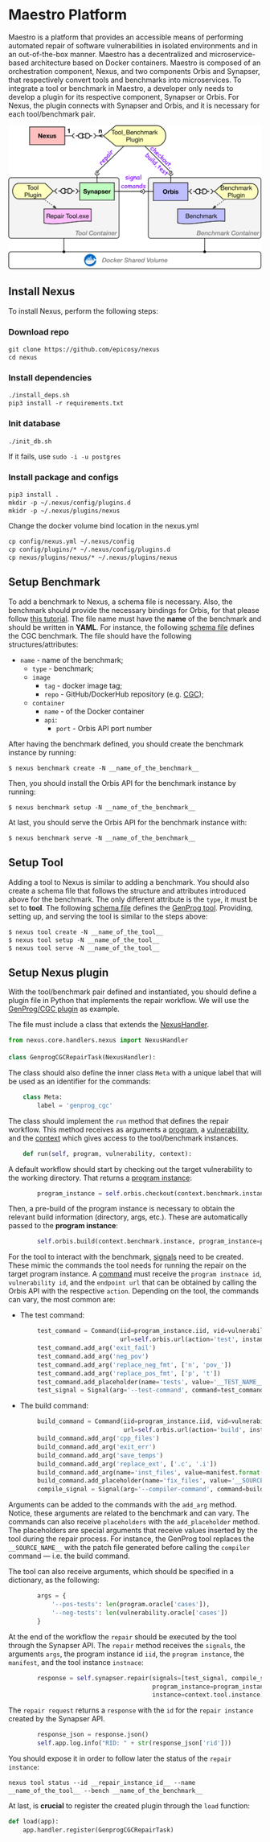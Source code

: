 # Maestro Platform
Maestro is a platform that provides an accessible means of performing automated repair of software vulnerabilities 
in isolated environments and in an out-of-the-box manner. Maestro has a decentralized and microservice-based architecture 
based on Docker containers. Maestro is composed of an orchestration component, Nexus, and two components Orbis and 
Synapser, that respectively convert tools and benchmarks into microservices. To integrate a tool or benchmark in 
Maestro, a developer only needs to develop a plugin for its respective component, Synapser or Orbis. For Nexus, the 
plugin connects with Synapser and Orbis, and it is necessary for each tool/benchmark pair.

![Maestro architecture](maestro_arch.png)

## Install Nexus
To install Nexus, perform the following steps:

### Download repo
```shell
git clone https://github.com/epicosy/nexus
cd nexus
```
### Install dependencies
```shell
./install_deps.sh
pip3 install -r requirements.txt
```

### Init database
```shell
./init_db.sh 
```
If it fails, use ```sudo -i -u postgres```
### Install package and configs
```
pip3 install . 
mkdir -p ~/.nexus/config/plugins.d
mkidr -p ~/.nexus/plugins/nexus
```

Change the docker volume bind location in the nexus.yml
```
cp config/nexus.yml ~/.nexus/config
cp config/plugins/* ~/.nexus/config/plugins.d
cp nexus/plugins/nexus/* ~/.nexus/plugins/nexus
```

## Setup Benchmark
To add a benchmark to Nexus, a schema file is necessary. 
Also, the benchmark should provide the necessary bindings for Orbis, 
for that please follow [this tutorial](https://github.com/epicosy/orbis/blob/main/TUTORIAL.md).
The file name must have the **name** of the benchmark and should be written in **YAML**. 
For instance, the following [schema file](https://github.com/epicosy/nexus/blob/main/config/plugins/cgc.yml) defines the
CGC benchmark. The file should have the following structures/attributes:
- `name` - name of the benchmark;
  - `type` - benchmark;
  - `image`
    - `tag` - docker image tag;
    - `repo` - GitHub/DockerHub repository (e.g. [CGC](https://github.com/epicosy/cgc));
  - `container`
    - `name` - of the Docker container
    - `api`: 
      - `port` - Orbis API port number

After having the benchmark defined, you should create the benchmark instance by running:
```shell
$ nexus benchmark create -N __name_of_the_benchmark__
```

Then, you should install the Orbis API for the benchmark instance by running:
```shell
$ nexus benchmark setup -N __name_of_the_benchmark__
```

At last, you should serve the Orbis API for the benchmark instance with:
```shell
$ nexus benchmark serve -N __name_of_the_benchmark__
```

## Setup Tool
Adding a tool to Nexus is similar to adding a benchmark. 
You should also create a schema file that follows the structure and attributes introduced above for the benchmark.
The only different attribute is the `type`, it must be set to **tool**. 
The following [schema file](https://github.com/epicosy/nexus/blob/main/config/plugins/genprog.yml) defines the
[GenProg tool](https://github.com/epicosy/genprog-code).
Providing, setting up, and serving the tool is similar to the steps above:
```shell
$ nexus tool create -N __name_of_the_tool__
$ nexus tool setup -N __name_of_the_tool__
$ nexus tool serve -N __name_of_the_tool__
```

## Setup Nexus plugin

With the tool/benchmark pair defined and instantiated, you should define a plugin file in Python that implements 
the repair workflow. We will use the 
[GenProg/CGC plugin](https://github.com/epicosy/nexus/blob/main/nexus/plugins/nexus/genprog_cgc.py) as example.

The file must include a class that extends the 
[NexusHandler](https://github.com/epicosy/nexus/blob/main/nexus/core/handlers/nexus.py). 

```python
from nexus.core.handlers.nexus import NexusHandler

class GenprogCGCRepairTask(NexusHandler):
```

The class should also define the inner class `Meta` with a unique label that will be used as an identifier for 
the commands:


```python
    class Meta:
        label = 'genprog_cgc'
```

The class should implement the `run` method that defines the repair workflow. This method receives as arguments 
a [program](https://github.com/epicosy/nexus/blob/main/nexus/core/data/store.py#L90), 
a [vulnerability](https://github.com/epicosy/nexus/blob/main/nexus/core/data/store.py#L73), 
and the [context](https://github.com/epicosy/nexus/blob/main/nexus/core/data/context.py) which gives access to the 
tool/benchmark instances. 

```python
    def run(self, program, vulnerability, context):
```

A default workflow should start by checking out the target vulnerability to the working directory. 
That returns a [program instance](https://github.com/epicosy/nexus/blob/main/nexus/core/data/store.py#L124):
```python
        program_instance = self.orbis.checkout(context.benchmark.instance, vuln=vulnerability)
```

Then, a pre-build of the program instance is necessary to obtain the relevant build information (directory, args, etc.).
These are automatically passed to the **program instance**:
```python
        self.orbis.build(context.benchmark.instance, program_instance=program_instance, args={'save_temps': True})
```

For the tool to interact with the benchmark, 
[signals](https://github.com/epicosy/nexus/blob/main/nexus/core/data/store.py#L67) need to be created. These mimic the 
commands the tool needs for running the repair on the target program instance. 
A [command](https://github.com/epicosy/nexus/blob/main/nexus/core/data/store.py#L34) must receive the 
`program instnace id`, `vulnerability id`, and the `endpoint url` that can be obtained by calling the Orbis API
with the respective `action`. Depending on the tool, the commands can vary, the most common are:
- The test command:
```python
        test_command = Command(iid=program_instance.iid, vid=vulnerability.id,
                               url=self.orbis.url(action='test', instance=context.benchmark.instance))
        test_command.add_arg('exit_fail')
        test_command.add_arg('neg_pov')
        test_command.add_arg('replace_neg_fmt', ['n', 'pov_'])
        test_command.add_arg('replace_pos_fmt', ['p', 't'])
        test_command.add_placeholder(name='tests', value='__TEST_NAME__')
        test_signal = Signal(arg='--test-command', command=test_command)
```
- The build command: 
```python
        build_command = Command(iid=program_instance.iid, vid=vulnerability.id,
                                url=self.orbis.url(action='build', instance=context.benchmark.instance))
        build_command.add_arg('cpp_files')
        build_command.add_arg('exit_err')
        build_command.add_arg('save_temps')
        build_command.add_arg('replace_ext', ['.c', '.i'])
        build_command.add_arg(name='inst_files', value=manifest.format(delimiter=' '))
        build_command.add_placeholder(name='fix_files', value='__SOURCE_NAME__')
        compile_signal = Signal(arg='--compiler-command', command=build_command)
```

Arguments can be added to the commands with the `add_arg` method. Notice, these arguments are related to the benchmark 
and can vary. The commands can also receive `placeholders` with the `add_placeholder` method. The placeholders are 
special arguments that receive values inserted by the tool during the repair process. For instance, the GenProg tool 
replaces the `__SOURCE_NAME__` with the patch file generated before calling the `compiler` command
— i.e. the build command.

The tool can also receive arguments, which should be specified in a dictionary, as the following: 

```python
        args = {
            '--pos-tests': len(program.oracle['cases']),
            '--neg-tests': len(vulnerability.oracle['cases'])
        }
```

At the end of the workflow the `repair` should be executed by the tool through the Synapser API.
The `repair` method receives the `signals`, the arguments `args`, the program instance id `iid`, 
the `program instance`, the `manifest`, and the tool instance `instnace`: 

```python
        response = self.synapser.repair(signals=[test_signal, compile_signal], args=args, iid=program_instance.iid,
                                        program_instance=program_instance, manifest=manifest.locs,
                                        instance=context.tool.instance)
```

The `repair request` returns a `response` with the `id` for the `repair instance` created by the Synapser API.
```python
        response_json = response.json()
        self.app.log.info("RID: " + str(response_json['rid']))
```
You should expose it in order to follow later the status of the `repair instance`:
```shell
nexus tool status --id __repair_instance_id__ --name __name_of_the_tool__ --bench __name_of_the_benchmark__ 
```


At last, is **crucial** to register the created plugin through the `load` function:

```python
def load(app):
    app.handler.register(GenprogCGCRepairTask)
```